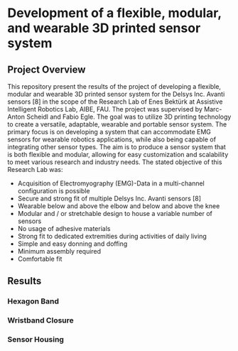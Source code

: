 # Development of a flexible, modular, and wearable 3D printed sensor system

## Project Overview
This repository present the results of the project of developing a flexible, modular and wearable 3D printed sensor system for the Delsys Inc. Avanti sensors [8] in the scope of the Research Lab of Enes Bektürk at Assistive Intelligent Robotics Lab, AIBE, FAU. The project was supervised by Marc-Anton Scheidl and Fabio Egle.
The goal was to utilize 3D printing technology to create a versatile, adaptable, wearable and portable sensor system. The primary focus is on developing a system that can accommodate EMG sensors for wearable robotics applications, while also being capable of integrating other sensor types. The aim is to produce a sensor system that is both flexible and modular, allowing for easy customization and scalability to meet various research and industry needs. The stated objective of this Research Lab was:
* Acquisition of Electromyography (EMG)-Data in a multi-channel configuration is possible
* Secure and strong fit of multiple Delsys Inc. Avanti sensors [8]
* Wearable below and above the elbow and below and above the knee
* Modular and / or stretchable design to house a variable number of sensors
* No usage of adhesive materials
* Strong fit to dedicated extremities during activities of daily living
* Simple and easy donning and doffing
* Minimum assembly required
* Comfortable fit

## Results
### Hexagon Band

### Wristband Closure

### Sensor Housing
